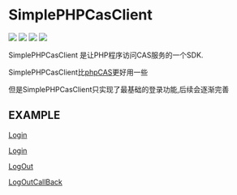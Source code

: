 SimplePHPCasClient
====

![](https://img.shields.io/travis/php-v/symfony/symfony.svg)
![](https://img.shields.io/teamcity/codebetter/bt428.svg)
![](https://img.shields.io/readthedocs/pip/stable.svg)
![](https://img.shields.io/dub/l/vibe-d.svg)


SimplePHPCasClient 是让PHP程序访问CAS服务的一个SDK.

SimplePHPCasClient比[phpCAS](https://github.com/apereo/phpCAS)更好用一些

但是SimplePHPCasClient只实现了最基础的登录功能,后续会逐渐完善

## EXAMPLE

[Login](example/login.php)

[Login](doc/example/login.php)

[LogOut](example/logout.php)

[LogOutCallBack](example/logout_callback.php)

